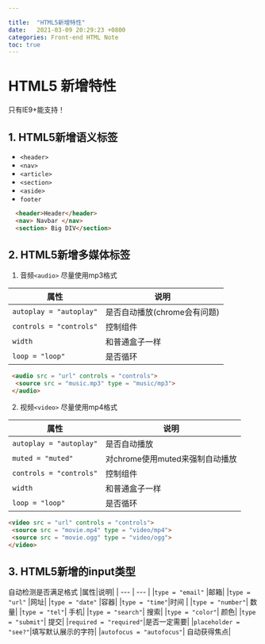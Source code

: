 ```yaml
---

title:  "HTML5新增特性"
date:   2021-03-09 20:29:23 +0800
categories: Front-end HTML Note
toc: true
---
```



# HTML5 新增特性
只有IE9+能支持！
## 1. HTML5新增语义标签
* `<header>`
* `<nav>`
* `<article>`
* `<section>`
* `<aside>`
* `footer`

```html
  <header>Header</header>
  <nav> Navbar </nav>
  <section> Big DIV</section>
```

## 2. HTML5新增多媒体标签
1. 音频`<audio>`
   尽量使用mp3格式

  |属性|说明|
  | --- | --- |
  |`autoplay = "autoplay"` |是否自动播放(chrome会有问题)|
  |`controls = "controls"` |控制组件|
  |`width`| 和普通盒子一样|
  |`loop = "loop"`| 是否循环|

  ```html
   <audio src = "url" controls = "controls">
    <source src = "music.mp3" type = "music/mp3">
   </audio>
   ```
   
2. 视频`<video>`
  尽量使用mp4格式



  |属性|说明|
  | --- | --- |
  |`autoplay = "autoplay"` |是否自动播放|
  |`muted = "muted"` |对chrome使用muted来强制自动播放|
|`controls = "controls"` |控制组件|
 |`width`| 和普通盒子一样|
  |`loop = "loop"`| 是否循环|
  
   ```html
   <video src = "url" controls = "controls">
    <source src = "movie.mp4" type = "video/mp4">
    <source src = "movie.ogg" type = "video/ogg">
   </video>
   ```


   ## 3. HTML5新增的input类型
  自动检测是否满足格式
  |属性|说明|
  | --- | --- |
  |`type = "email"` |邮箱|
  |`type = "url"` |网址|
  |`type = "date"` |容器|
  |`type = "time"`|时间 |
  |`type = "number"`| 数量|
  |`type = "tel"`| 手机|
  |`type = "search"`| 搜索|
  |`type = "color"`| 颜色|
  |`type = "submit"`| 提交|
  |`required = "required"`|是否一定需要|
  |`placeholder = "see?"`|填写默认展示的字符|
  |`autofocus = "autofocus"`| 自动获得焦点|


